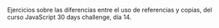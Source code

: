 Ejercicios sobre las diferencias entre el uso de referencias y  copias, del curso JavaScript 30 days challenge, día 14.
